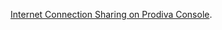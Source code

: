 [Internet Connection Sharing on Prodiva Console](https://learn.microsoft.com/en-gb/troubleshoot/windows-client/networking/ics-not-work-after-computer-or-service-restart).
